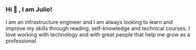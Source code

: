 ### Hi 👋 , I am Julio!

I am an infrastructure engineer and I am always looking to learn and improve my skills through reading, self-knowledge and technical courses. I love working with technology and with great people that help me grow as a professional.

<!--
**jcobarreto/jcobarreto** is a ✨ _special_ ✨ repository because its `README.md` (this file) appears on your GitHub profile.

Here are some ideas to get you started:

- 🔭 I’m currently working on ...
- 🌱 I’m currently learning ...
- 👯 I’m looking to collaborate on ...
- 🤔 I’m looking for help with ...
- 💬 Ask me about ...
- 📫 How to reach me: ...
- 😄 Pronouns: ...
- ⚡ Fun fact: ...
-->
